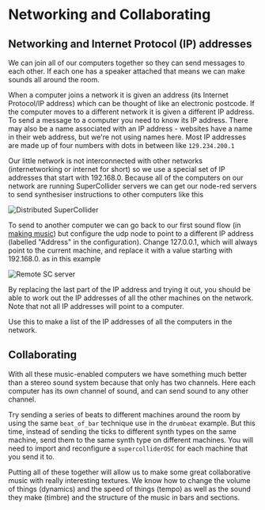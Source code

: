# Networking and Collaborating

## Networking and Internet Protocol (IP) addresses

We can join all of our computers together so they can send messages to each other. If each one has a speaker attached that means we can make sounds all around the room.

When a computer joins a network it is given an address (its Internet Protocol/IP address) which can be thought of like an electronic postcode. If the computer moves to a different network it is given a different IP address. To send a message to a computer you need to know its IP address. There may also be a name associated with an IP address - websites have a name in their web address, but we're not using names here. Most IP addresses are made up of four numbers with dots in between like `129.234.200.1`

Our little network is not interconnected with other networks (internetworking or internet for short) so we use a special set of IP addresses that start with 192.168.0. Because all of the computers on our network are running SuperCollider servers we can get our node-red servers to send synthesiser instructions to other computers like this

![Distributed SuperCollider](programs-distributed.svg)

To send to another computer we can go back to our first sound flow (in [making music](making-music)) but configure the udp node to point to a different IP address (labelled "Address" in the configuration). Change 127.0.0.1, which will always point to the current machine, and replace it with a value starting with 192.168.0. as in this example

![Remote SC server](remote-sc.png)

By replacing the last part of the IP address and trying it out, you should be able to work out the IP addresses of all the other machines on the network. Note that not all IP addresses will point to a computer.

Use this to make a list of the IP addresses of all the computers in the network.

## <a name='collaborating'></a>Collaborating

With all these music-enabled computers we have something much better than a stereo sound system because that only has two channels. Here each computer has its own channel of sound, and can send sound to any other channel.

Try sending a series of beats to different machines around the room by using the same `beat_of_bar` technique use in the `drumbeat` example. But this time, instead of sending the ticks to different synth types on the same machine, send them to the same synth type on different machines. You will need to import and reconfigure a `supercolliderOSC` for each machine that you send it to.

Putting all of these together will allow us to make some great collaborative music with really interesting textures. We know how to change the volume of things (dynamics) and the speed of things (tempo) as well as the sound they make (timbre) and the structure of the music in bars and sections. 